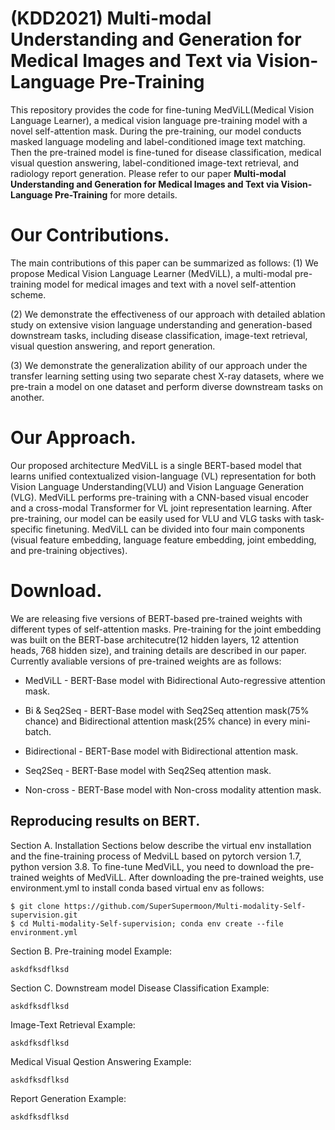 # (KDD2021) Multi-modal Understanding and Generation for Medical Images and Text via Vision-Language Pre-Training
This repository provides the code for fine-tuning MedViLL(Medical Vision Language Learner), a medical vision language pre-training model with a novel self-attention mask.  During the pre-training, our model conducts masked language modeling and label-conditioned image text matching. Then the pre-trained model is fine-tuned for disease classification, medical visual question answering, label-conditioned image-text retrieval, and radiology report generation. Please refer to our paper **Multi-modal Understanding and Generation for Medical Images and Text via Vision-Language Pre-Training** for more details.


# Our Contributions.
The main contributions of this paper can be summarized as follows:
(1) We propose Medical Vision Language Learner (MedViLL), a multi-modal pre-training model for medical images and text with a novel self-attention scheme.

(2) We demonstrate the effectiveness of our approach with detailed ablation study on extensive vision language understanding and generation-based downstream tasks, including disease classification, image-text retrieval, visual question answering, and report generation.

(3) We demonstrate the generalization ability of our approach under the transfer learning setting using two separate chest X-ray datasets, where we pre-train a model on one dataset and perform diverse downstream tasks on another.


# Our Approach.
Our proposed architecture MedViLL is a single BERT-based model that learns unified contextualized vision-language (VL) representation for both Vision Language Understanding(VLU) and Vision Language Generation (VLG). MedViLL performs pre-training with a CNN-based visual encoder and a cross-modal Transformer for VL joint representation learning. After pre-training, our model can be easily used for VLU and VLG tasks with task-specific finetuning. MedViLL can be divided into four main components (visual feature embedding, language feature embedding, joint embedding, and pre-training objectives).


# Download.
We are releasing five versions of BERT-based pre-trained weights with different types of self-attention masks. Pre-training for the joint embedding was built on the BERT-base architecutre(12 hidden layers, 12 attention heads, 768 hidden size), and training details are described in our paper. Currently avaliable versions of pre-trained weights are as follows:

<Pre-trained model will be updated>
  
- MedViLL - BERT-Base model with Bidirectional Auto-regressive attention mask.

- Bi & Seq2Seq - BERT-Base model with Seq2Seq attention mask(75% chance) and Bidirectional attention mask(25% chance) in every mini-batch.

- Bidirectional - BERT-Base model with Bidirectional attention mask.

- Seq2Seq - BERT-Base model with Seq2Seq attention mask.

- Non-cross - BERT-Base model with Non-cross modality attention mask.

## Reproducing results on BERT.
Section A. Installation
Sections below describe the virtual env installation and the fine-training process of MedviLL based on pytorch version 1.7, python version 3.8. To fine-tune MedViLL, you need to download the pre-trained weights of MedViLL. After downloading the pre-trained weights, use environment.yml to install conda based virtual env as follows:

```
$ git clone https://github.com/SuperSupermoon/Multi-modality-Self-supervision.git
$ cd Multi-modality-Self-supervision; conda env create --file environment.yml
```


Section B. Pre-training model
Example:
```
askdfksdflksd
```



Section C. Downstream model
Disease Classification
Example:
```
askdfksdflksd
```

Image-Text Retrieval
Example:
```
askdfksdflksd
```

Medical Visual Qestion Answering
Example:
```
askdfksdflksd
```

Report Generation
Example:
```
askdfksdflksd
```
